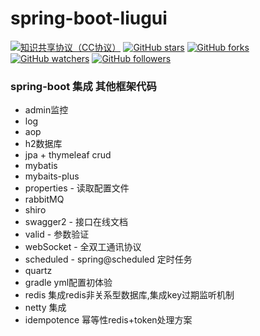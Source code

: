 # spring-boot-liugui 

[![知识共享协议（CC协议）](https://img.shields.io/badge/License-Creative%20Commons-DC3D24.svg)](https://creativecommons.org/licenses/by-nc-sa/4.0/deed.zh)
[![GitHub stars](https://img.shields.io/github/stars/Idonyouname/spring-boot-liugui.svg?style=flat&label=Star)](https://github.com/Idonyouname/spring-boot-liugui/stargazers)
[![GitHub forks](https://img.shields.io/github/forks/Idonyouname/spring-boot-liugui.svg?style=flat&label=Fork)](https://github.com/Idonyouname/spring-boot-liugui/fork)
[![GitHub watchers](https://img.shields.io/github/watchers/Idonyouname/spring-boot-liugui.svg?style=flat&label=Watch)](https://github.com/Idonyouname/spring-boot-liugui/watchers)
[![GitHub followers](https://img.shields.io/github/followers/Idonyouname.svg?label=%E5%85%B3%E6%B3%A8)](https://github.com/Idonyouname)

### spring-boot 集成 其他框架代码 
  * admin监控   
  * log   
  * aop   
  * h2数据库   
  * jpa + thymeleaf crud    
  * mybatis    
  * mybaits-plus    
  * properties - 读取配置文件   
  * rabbitMQ    
  * shiro    
  * swagger2 - 接口在线文档     
  * valid - 参数验证
  * webSocket - 全双工通讯协议
  * scheduled - spring@scheduled 定时任务
  * quartz
  * gradle yml配置初体验
  * redis 集成redis非关系型数据库,集成key过期监听机制
  * netty 集成
  * idempotence 幂等性redis+token处理方案